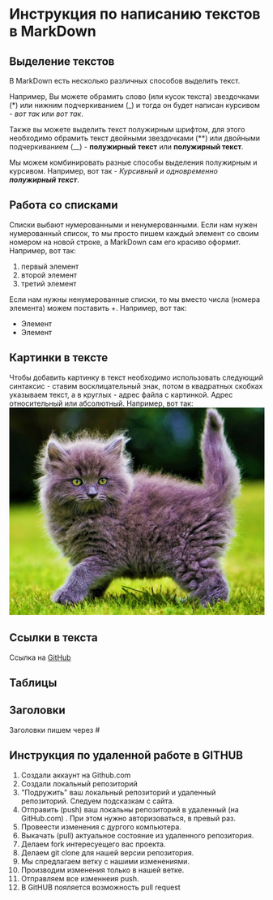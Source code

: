 # Инструкция по написанию текстов в MarkDown

## Выделение текстов

В MarkDown есть несколько различных способов выделить текст. 

Например, Вы можете обрамить слово (или кусок текста) звездочками (*) или нижним подчеркиванием (_) и тогда он будет написан курсивом - *вот так* или _вот так_.

Также вы можете выделить текст полужирным шрифтом, для этого необходимо обрамить текст двойными звездочками (**) или двойными подчеркиванием (__) - **полужирный текст** или __полужирный текст__.

Мы можем комбинировать разные способы выделения полужирным и курсивом. Например, вот так - _Курсивный и одновременно **полужирный текст**_.

## Работа со списками

Списки выбают нумерованными и ненумерованными. Если нам нужен нумерованный список, то мы просто пишем каждый элемент со своим номером на новой строке, а MarkDown сам его красиво оформит. Например, вот так:
1. первый элемент
2. второй элемент
3. третий элемент

Если нам нужны ненумерованные списки, то мы вместо числа (номера элемента) можем поставить +. Например, вот так:
+ Элемент
+ Элемент

## Картинки в тексте

Чтобы добавить картинку в текст необходимо использовать следующий синтаксис - ставим восклицательный знак, потом в квадратных скобках указываем текст, а в круглых - адрес файла с картинкой. Адрес относительный или абсолютный. Например, вот так:
![Это Тефтелька](Teftelka.jpg)

## Ссылки в текста

Ссылка на [GitHub](https://github.com/)

## Таблицы

## Заголовки
Заголовки пишем через #

## Инструкция по удаленной работе в __GITHUB__

1. Создали аккаунт на Github.com
2. Создали локальный репозиторий 
3. "Подружить" ваш локальный репозиторий и удаленный репозиторий. Следуем подсказкам с сайта. 
4. Отправить (push) ваш локальны репозиторий в удаленный (на GitHub.com) . При этом нужно авторизоваться, в превый раз.
5. Провеести изменения с дургого компьютера.
6. Выкачать (pull) актуальное состояние из удаленного репозитория. 
7. Делаем fork интересуещего вас проекта.
8. Делаем git clone для нашей версии репозитория.
9. Мы спредлагаем ветку с нашими изменениями.
10. Производим изменения только в нашей ветке.
11. Отправляем все изменнеия push.
12. В GitHUB пояляется возможность pull request